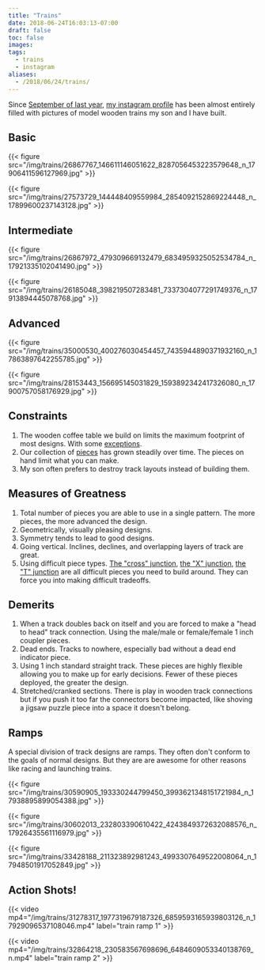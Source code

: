 ```yaml
---
title: "Trains"
date: 2018-06-24T16:03:13-07:00
draft: false
toc: false
images:
tags:
  - trains
  - instagram
aliases:
  - /2018/06/24/trains/
---
```


Since [September of last year](https://www.instagram.com/p/BZHA7rjnu77/), [my instagram profile](https://www.instagram.com/tphummel/) has been almost entirely filled with pictures of model wooden trains my son and I have built.

## Basic

{{< figure src="/img/trains/26867767_146611146051622_8287056453223579648_n_17906411596127969.jpg" >}}

{{< figure src="/img/trains/27573729_144448409559984_2854092152869224448_n_17899600237143128.jpg" >}}

## Intermediate

{{< figure src="/img/trains/26867972_479309669132479_6834959325052534784_n_17921335102041490.jpg" >}}

{{< figure src="/img/trains/26185048_398219507283481_7337304077291749376_n_17913894445078768.jpg" >}}


## Advanced

{{< figure src="/img/trains/35000530_400276030454457_7435944890371932160_n_17863897642255785.jpg" >}}

{{< figure src="/img/trains/28153443_156695145031829_1593892342417326080_n_17900757058176929.jpg" >}}

## Constraints

1. The wooden coffee table we build on limits the maximum footprint of most designs. With some [exceptions](https://www.instagram.com/p/Bgtd4lEn7nx/).
1. Our collection of [pieces](https://www.instagram.com/p/BegAh3OnN8R/) has grown steadily over time. The pieces on hand limit what you can make.
1. My son often prefers to destroy track layouts instead of building them.

## Measures of Greatness

1. Total number of pieces you are able to use in a single pattern. The more pieces, the more advanced the design.
1. Geometrically, visually pleasing designs.
1. Symmetry tends to lead to good designs.
1. Going vertical. Inclines, declines, and overlapping layers of track are great.
1. Using difficult piece types. [The "cross" junction](https://www.instagram.com/p/BfAF3VAHnBS/), [the "X" junction](https://www.instagram.com/p/BfBw9qUHHtT/), [the "T" junction](https://www.instagram.com/p/BkQB9JZHgAL/) are all difficult pieces you need to build around. They can force you into making difficult tradeoffs.

## Demerits

1. When a track doubles back on itself and you are forced to make a "head to head" track connection. Using the male/male or female/female 1 inch coupler pieces.
1. Dead ends. Tracks to nowhere, especially bad without a dead end indicator piece.
1. Using 1 inch standard straight track. These pieces are highly flexible allowing you to make up for early decisions. Fewer of these pieces deployed, the greater the design.
1. Stretched/cranked sections. There is play in wooden track connections but if you push it too far the connectors become impacted, like shoving a jigsaw puzzle piece into a space it doesn't belong.

## Ramps

A special division of track designs are ramps. They often don't conform to the goals of normal designs. But they are are awesome for other reasons like racing and launching trains.

{{< figure src="/img/trains/30590905_193330244799450_3993621348151721984_n_17938895899054388.jpg" >}}

{{< figure src="/img/trains/30602013_232803390610422_4243849372632088576_n_17926435561116979.jpg" >}}

{{< figure src="/img/trains/33428188_211323892981243_4993307649522008064_n_17948501917052849.jpg" >}}

## Action Shots!

{{< video mp4="/img/trains/31278317_1977319679187326_6859593165939803126_n_17929096537108046.mp4" label="train ramp 1" >}}

{{< video mp4="/img/trains/32864218_230583567698696_6484609053340138769_n.mp4" label="train ramp 2" >}}
